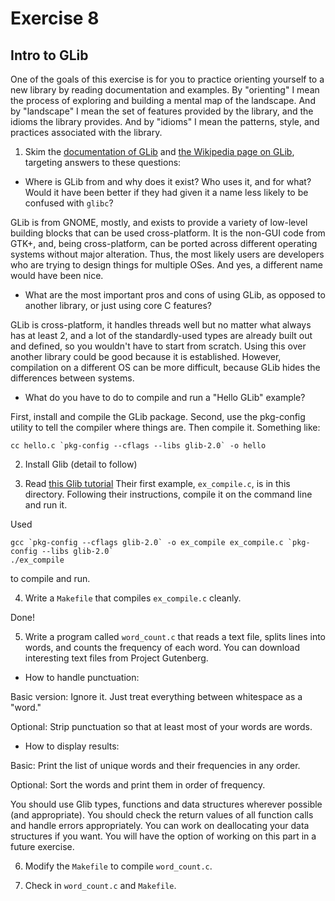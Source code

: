 # Exercise 8

## Intro to GLib

One of the goals of this exercise is for you to practice orienting
yourself to a new library by reading documentation and examples.  By
"orienting" I mean the process of exploring and building a mental map
of the landscape.  And by "landscape" I mean the set of features
provided by the library, and the idioms the library provides.  And by
"idioms" I mean the patterns, style, and practices associated with the
library.

1) Skim the [documentation of
GLib](https://developer.gnome.org/glib/stable/index.html) and [the
Wikipedia page on GLib](https://en.wikipedia.org/wiki/GLib), targeting
answers to these questions:

*  Where is GLib from and why does it exist?  Who uses it, and for
what?  Would it have been better if they had given it a name less
likely to be confused with `glibc`?

GLib is from GNOME, mostly, and exists to provide a variety of low-level building blocks that can be used cross-platform. It is the non-GUI code from GTK+, and, being cross-platform, can be ported across different operating systems without major alteration. Thus, the most likely users are developers who are trying to design things for multiple OSes. And yes, a different name would have been nice.

*  What are the most important pros and cons of using GLib, as opposed
to another library, or just using core C features?

GLib is cross-platform, it handles threads well but no matter what always has at least 2, and a lot of the standardly-used types are already built out and defined, so you wouldn't have to start from scratch. Using this over another library could be good because it is established. However, compilation on a different OS can be more difficult, because GLib hides the differences between systems.

*  What do you have to do to compile and run a "Hello GLib" example?

First, install and compile the GLib package. Second, use the pkg-config utility to tell the compiler where things are. Then compile it. Something like:

```
cc hello.c `pkg-config --cflags --libs glib-2.0` -o hello
```

2) Install Glib (detail to follow)

3) Read [this Glib
tutorial](http://www.ibm.com/developerworks/linux/tutorials/l-glib/)
Their first example, `ex_compile.c`, is in this directory.
Following their instructions, compile it on the command line and run it.

Used

```
gcc `pkg-config --cflags glib-2.0` -o ex_compile ex_compile.c `pkg-config --libs glib-2.0`
./ex_compile
```

 to compile and run.


4) Write a `Makefile` that compiles `ex_compile.c` cleanly.

Done!

5) Write a program called `word_count.c` that reads a text file,
splits lines into words, and counts the frequency of each word.  You
can download interesting text files from Project Gutenberg.

*  How to handle punctuation:  

Basic version: Ignore it.  Just treat everything between whitespace as
a "word."

Optional: Strip punctuation so that at least most of your words are words.

* How to display results:

Basic: Print the list of unique words and their frequencies in any order.

Optional: Sort the words and print them in order of frequency.

You should use Glib types, functions and data structures wherever
possible (and appropriate).  You should check the return values of all
function calls and handle errors appropriately.  You can work on
deallocating your data structures if you want.  You will have the
option of working on this part in a future exercise.

6) Modify the `Makefile` to compile `word_count.c`.

7) Check in `word_count.c` and `Makefile`.
